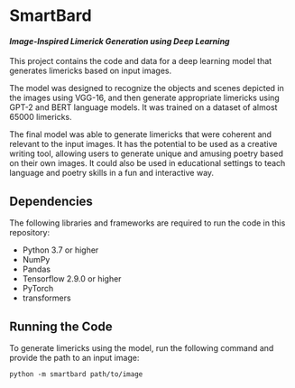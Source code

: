# SmartBard
#### *Image-Inspired Limerick Generation using Deep Learning*

This project contains the code and data for a deep learning model that generates limericks based on input images.

The model was designed to recognize the objects and scenes depicted in the images using VGG-16, and then generate appropriate limericks using GPT-2 and BERT language models.
It was trained on a dataset of almost 65000 limericks.

The final model was able to generate limericks that were coherent and relevant to the input images. It has the potential to be used as a creative writing tool, allowing users to generate unique and amusing poetry based on their own images. It could also be used in educational settings to teach language and poetry skills in a fun and interactive way.

## Dependencies

The following libraries and frameworks are required to run the code in this repository:

-   Python 3.7 or higher
-   NumPy
-   Pandas
-  Tensorflow 2.9.0 or higher
-   PyTorch
-   transformers

## Running the Code

To generate limericks using the model, run the following command and provide the path to an input image:

`python -m smartbard path/to/image`
